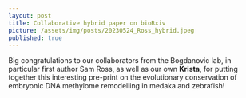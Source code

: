 ```yaml
---
layout: post
title: Collaborative hybrid paper on bioRxiv
picture: /assets/img/posts/20230524_Ross_hybrid.jpeg
published: true
---
```

Big congratulations to our collaborators from the Bogdanovic lab, in particular first author Sam Ross, as well as our own **Krista**, for putting together this interesting pre-print on the evolutionary conservation of embryonic DNA methylome remodelling in medaka and zebrafish!
